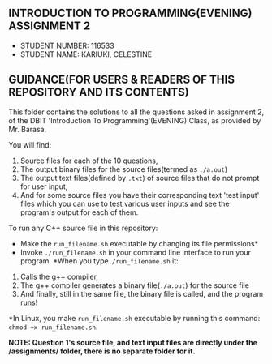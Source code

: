 ## INTRODUCTION TO PROGRAMMING(EVENING) ASSIGNMENT 2
- STUDENT NUMBER: 116533
- STUDENT NAME: KARIUKI, CELESTINE

## GUIDANCE(FOR USERS & READERS OF THIS REPOSITORY AND ITS CONTENTS)

This folder contains the solutions to all the questions asked in 
assignment 2, of the DBIT 'Introduction To Programming'(EVENING) Class,
as provided by Mr. Barasa.

You will find:
1. Source files for each of the 10 questions, 
2. The output binary files for the source files(termed as ``./a.out``)
2. The output text files(defined by ``.txt``) of source files that do not prompt for user input,
3. And for some source files you have their corresponding text 'test input' files which you can use to test various user inputs and see the program's output for each of them.


To run any C++ source file in this repository:
- Make the ``run_filename.sh`` executable by changing its file permissions*
- Invoke ``./run_filename.sh`` in your command line interface to run your program.
*When you type``./run_filename.sh`` it:
1) Calls the g++ compiler, 
2) The g++ compiler generates a binary file(``./a.out``) for the source file
3) And finally, still in the same file, the binary file is called, and the program runs!

*In Linux, you make ``run_filename.sh`` executable by running this command: ``chmod +x run_filename.sh``.

**NOTE: Question 1's source file, and text input files are directly under the /assignments/ folder, there is no separate folder for it.**
